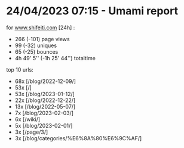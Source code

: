 # 24/04/2023 07:15 - Umami report
for www.shifeiti.com [24h] :

 - 266 (-101) page views
 - 99 (-32) uniques
 - 65 (-25) bounces
 - 4h 49' 5'' (-1h 25' 44'') totaltime


top 10 urls:
 - 68x [/blog/2022-12-09/]
 - 53x [/]
 - 53x [/blog/2023-01-12/]
 - 22x [/blog/2022-12-22/]
 - 13x [/blog/2022-05-07/]
 - 7x [/blog/2023-02-03/]
 - 6x [/wiki/]
 - 5x [/blog/2023-02-01/]
 - 3x [/page/3/]
 - 3x [/blog/categories/%E6%8A%80%E6%9C%AF/]


